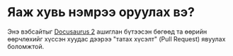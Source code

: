 # Яаж хувь нэмрээ оруулах вэ?

Энэ вэбсайтыг [Docusaurus 2](https://v2.docusaurus.io/) ашиглан бүтээсэн бөгөөд та өөрийн өөрчлөхийг хүссэн хуудас дээрээ "татах хүсэлт" (Pull Request) явуулах боломжтой.
